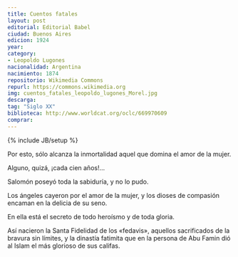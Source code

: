 ```yaml
---
title: Cuentos fatales
layout: post
editorial: Editorial Babel
ciudad: Buenos Aires
edicion: 1924
year: 
category:
- Leopoldo Lugones
nacionalidad: Argentina
nacimiento: 1874
repositorio: Wikimedia Commons
repurl: https://commons.wikimedia.org
img: cuentos_fatales_leopoldo_lugones_Morel.jpg
descarga: 
tag: "Siglo XX"
biblioteca: http://www.worldcat.org/oclc/669970609
comprar: 
---
```

{% include JB/setup %}

Por esto, sólo alcanza la inmortalidad aquel que domina el amor de la mujer.
 
Alguno, quizá, ¡cada cien años!...
 
Salomón poseyó toda la sabiduría, y no lo pudo.
 
Los ángeles cayeron por el amor de la mujer, y los dioses de compasión encaman en la delicia de su seno.
 
En ella está el secreto de todo heroísmo y de toda gloria.
 
Así nacieron la Santa Fidelidad de los «fedavis», aquellos sacrificados de la bravura sin límites, y la dinastía fatimita que en la persona de Abu Famin dió al Islam el más glorioso de sus
califas.
